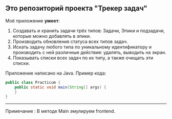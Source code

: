 ## Это репозиторий проекта "Трекер задач"


Моё приложение **умеет**:
1. Создавать и хранить задачи трёх типов: Задачи, Эпики и подзадачи, которые можно добавлять в эпики.
2. Производить обновления статуса всех типов задач.
3. Искать задачу любого типа по уникальному идентификатору и производить с ней различные действия: удалять, выводить на экран.
4. Показывать списки всех задач по их типу, а также очищать эти списки.

Приложение написано на Java. Пример кода:
```java
public class Practicum {
    public static void main(String[] args) {
    }
}
```
------
Примечание : В методе Main эмулируем frontend.